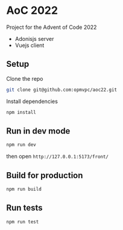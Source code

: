 # AoC 2022

Project for the Advent of Code 2022

- Adonisjs server
- Vuejs client

## Setup

Clone the repo

```bash
git clone git@github.com:opmvpc/aoc22.git
```

Install dependencies

```bash
npm install
```

## Run in dev mode

```bash
npm run dev
```

then open `http://127.0.0.1:5173/front/`

## Build for production

```bash
npm run build
```

## Run tests

```bash
npm run test
```

